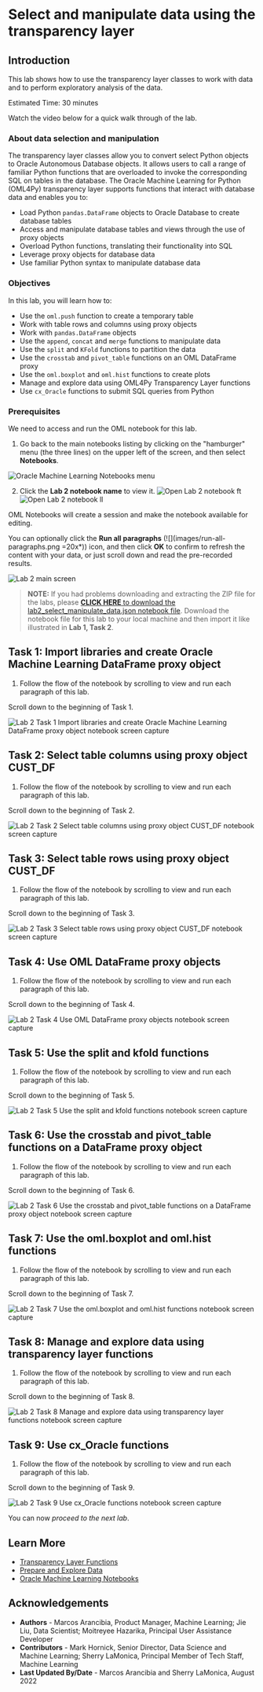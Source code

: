 # Select and manipulate data using the transparency layer

## Introduction

This lab shows how to use the transparency layer classes to work with data and to perform exploratory analysis of the data.

Estimated Time: 30 minutes

Watch the video below for a quick walk through of the lab.

[](youtube:lF9sz3vYfuo)

### About data selection and manipulation
The transparency layer classes allow you to convert select Python objects to Oracle Autonomous Database objects. It allows users to call a range of familiar Python functions that are overloaded to invoke the corresponding SQL on tables in the
database.
The Oracle Machine Learning for Python (OML4Py) transparency layer supports functions that interact with database data and enables you to:
* Load Python `pandas.DataFrame` objects to Oracle Database to create database tables
* Access and manipulate database tables and views through the use of proxy objects
* Overload Python functions, translating their functionality into SQL
* Leverage proxy objects for database data
* Use familiar Python syntax to manipulate database data

### Objectives

In this lab, you will learn how to:
  * Use the `oml.push` function to create a temporary table
  * Work with table rows and columns using proxy objects
  * Work with `pandas.DataFrame` objects
  * Use the `append`, `concat` and `merge` functions to manipulate data
  * Use the `split` and `KFold` functions to partition the data
  * Use the `crosstab` and `pivot_table` functions on an OML DataFrame proxy
  * Use the `oml.boxplot` and `oml.hist` functions to create plots 
  * Manage and explore data using OML4Py Transparency Layer functions
  * Use `cx_Oracle` functions to submit SQL queries from Python

### Prerequisites

We need to access and run the OML notebook for this lab.

1. Go back to the main notebooks listing by clicking on the "hamburger" menu (the three lines) on the upper left of the screen, and then select **Notebooks**.

 ![Oracle Machine Learning Notebooks menu](images/go-back-to-notebooks.png " ")

2. Click the **Lab 2 notebook name** to view it.
   <if type="freetier">
   ![Open Lab 2 notebook ft](images/click-on-lab2-ft.png " ") </if>
   <if type="livelabs">
   ![Open Lab 2 notebook ll](images/click-on-lab2-ll.png " ") </if>

  OML Notebooks will create a session and make the notebook available for editing.

  You can optionally click the **Run all paragraphs** (![](images/run-all-paragraphs.png =20x*)) icon, and then click **OK** to confirm to refresh the content with your data, or just scroll down and read the pre-recorded results.  
   
  ![Lab 2 main screen](images/lab2-main.png " ")

> **NOTE:** If you had problems downloading and extracting the ZIP file for the labs, please [**CLICK HERE** to download the lab2\_select\_manipulate\_data.json notebook file](./../notebooks/lab2_select_manipulate_data.json?download=1). Download the notebook file for this lab to your local machine and then import it like illustrated in **Lab 1, Task 2**.

## Task 1: Import libraries and create Oracle Machine Learning DataFrame proxy object
1. Follow the flow of the notebook by scrolling to view and run each paragraph of this lab.

Scroll down to the beginning of Task 1.

  ![Lab 2 Task 1 Import libraries and create Oracle Machine Learning DataFrame proxy object notebook screen capture](images/lab2-task1.png " ")

## Task 2: Select table columns using proxy object CUST_DF
1. Follow the flow of the notebook by scrolling to view and run each paragraph of this lab.

Scroll down to the beginning of Task 2.

  ![Lab 2 Task 2 Select table columns using proxy object CUST_DF notebook screen capture](images/lab2-task2.png " ")

## Task 3: Select table rows using proxy object CUST_DF
1. Follow the flow of the notebook by scrolling to view and run each paragraph of this lab.

Scroll down to the beginning of Task 3.

  ![Lab 2 Task 3 Select table rows using proxy object CUST_DF notebook screen capture](images/lab2-task3.png " ")

## Task 4: Use OML DataFrame proxy objects
1. Follow the flow of the notebook by scrolling to view and run each paragraph of this lab.

Scroll down to the beginning of Task 4.

  ![Lab 2 Task 4 Use OML DataFrame proxy objects notebook screen capture](images/lab2-task4.png " ")

## Task 5: Use the split and kfold functions
1. Follow the flow of the notebook by scrolling to view and run each paragraph of this lab.

Scroll down to the beginning of Task 5.

  ![Lab 2 Task 5 Use the split and kfold functions notebook screen capture](images/lab2-task5.png " ")

## Task 6: Use the crosstab and pivot_table functions on a DataFrame proxy object
1. Follow the flow of the notebook by scrolling to view and run each paragraph of this lab.

Scroll down to the beginning of Task 6.

  ![Lab 2 Task 6 Use the crosstab and pivot_table functions on a DataFrame proxy object notebook screen capture](images/lab2-task6.png " ")

## Task 7: Use the oml.boxplot and oml.hist functions
1. Follow the flow of the notebook by scrolling to view and run each paragraph of this lab.

Scroll down to the beginning of Task 7.

  ![Lab 2 Task 7 Use the oml.boxplot and oml.hist functions notebook screen capture](images/lab2-task7.png " ")

## Task 8: Manage and explore data using transparency layer functions
1. Follow the flow of the notebook by scrolling to view and run each paragraph of this lab.

Scroll down to the beginning of Task 8.

  ![Lab 2 Task 8 Manage and explore data using transparency layer functions notebook screen capture](images/lab2-task8.png " ")

## Task 9: Use cx_Oracle functions
1. Follow the flow of the notebook by scrolling to view and run each paragraph of this lab.

Scroll down to the beginning of Task 9.

  ![Lab 2 Task 9 Use cx_Oracle functions notebook screen capture](images/lab2-task9.png " ")  

You can now *proceed to the next lab*.

## Learn More

* [Transparency Layer Functions](https://docs.oracle.com/en/database/oracle/machine-learning/oml4py/1/mlpug/oml4py-advantages.html#GUID-2AD97DE9-B43F-4B0B-8269-C6DFB47576A9)
* [Prepare and Explore Data](https://docs.oracle.com/en/database/oracle/machine-learning/oml4py/1/mlpug/prepare-and-explore-data.html#GUID-10C55FA5-2F98-4B52-9C56-4EA43E62D786)
* [Oracle Machine Learning Notebooks](https://docs.oracle.com/en/database/oracle/machine-learning/oml-notebooks/)

## Acknowledgements
* **Authors** - Marcos Arancibia, Product Manager, Machine Learning; Jie Liu, Data Scientist; Moitreyee Hazarika, Principal User Assistance Developer
* **Contributors** -  Mark Hornick, Senior Director, Data Science and Machine Learning; Sherry LaMonica, Principal Member of Tech Staff, Machine Learning
* **Last Updated By/Date** - Marcos Arancibia and Sherry LaMonica, August 2022
